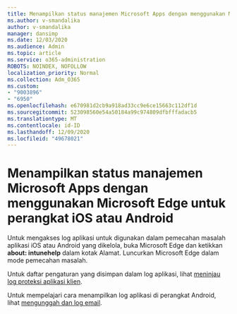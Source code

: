 ```yaml
---
title: Menampilkan status manajemen Microsoft Apps dengan menggunakan Microsoft Edge untuk perangkat iOS atau Android
ms.author: v-smandalika
author: v-smandalika
manager: dansimp
ms.date: 12/03/2020
ms.audience: Admin
ms.topic: article
ms.service: o365-administration
ROBOTS: NOINDEX, NOFOLLOW
localization_priority: Normal
ms.collection: Adm_O365
ms.custom:
- "9003896"
- "6950"
ms.openlocfilehash: e670981d2cb9a918ad33cc9e6ce15663c112df1d
ms.sourcegitcommit: 523098560e54a50184a99c974809dfbfffadacb5
ms.translationtype: MT
ms.contentlocale: id-ID
ms.lasthandoff: 12/09/2020
ms.locfileid: "49678021"
---
```

# <a name="view-the-management-status-of-microsoft-apps-by-using-microsoft-edge-for-ios-or-android-devices"></a>Menampilkan status manajemen Microsoft Apps dengan menggunakan Microsoft Edge untuk perangkat iOS atau Android

Untuk mengakses log aplikasi untuk digunakan dalam pemecahan masalah aplikasi iOS atau Android yang dikelola, buka Microsoft Edge dan ketikkan **about: intunehelp** dalam kotak Alamat. Luncurkan Microsoft Edge dalam mode pemecahan masalah.

Untuk daftar pengaturan yang disimpan dalam log aplikasi, lihat [meninjau log proteksi aplikasi klien](https://docs.microsoft.com/mem/intune/apps/app-protection-policy-settings-log).

Untuk mempelajari cara menampilkan log aplikasi di perangkat Android, lihat [mengunggah dan log email](https://docs.microsoft.com/mem/intune/user-help/send-logs-to-your-it-admin-by-email-android).